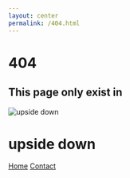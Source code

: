 ```yaml
---
layout: center
permalink: /404.html
---
```


# 404

## This page only exist in

![upside down](https://cafecodificado.github.io/public/404.jpg)

# upside down

<div class="mt3">
  <a href="{{ site.baseurl }}/" class="button button-blue button-big">Home</a>
  <a href="{{ site.baseurl }}/contact/" class="button button-blue button-big">Contact</a>
</div>
